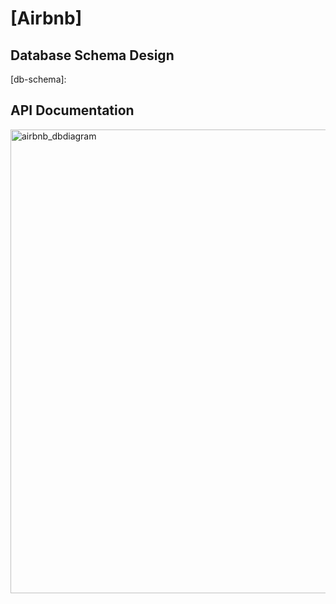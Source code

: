# [Airbnb]

## Database Schema Design



[db-schema]:

## API Documentation
<img width="742" alt="airbnb_dbdiagram" src="https://github.com/YYYWeee/API-project/assets/63111667/892dabdd-5225-4b21-a067-821e194104ad">
